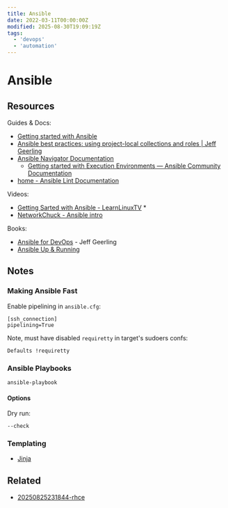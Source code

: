 ```yaml
---
title: Ansible
date: 2022-03-11T00:00:00Z
modified: 2025-08-30T19:09:19Z
tags:
  - 'devops'
  - 'automation'
---
```


# Ansible

## Resources

Guides & Docs:
* [Getting started with Ansible](https://docs.ansible.com/ansible/latest/getting_started/index.html)
* [Ansible best practices: using project-local collections and roles \| Jeff Geerling](https://www.jeffgeerling.com/blog/2020/ansible-best-practices-using-project-local-collections-and-roles)
* [Ansible Navigator Documentation](https://ansible.readthedocs.io/projects/navigator/)
    + [Getting started with Execution Environments — Ansible Community Documentation](https://docs.ansible.com/ansible/devel/getting_started_ee/index.html)
* [home - Ansible Lint Documentation](https://ansible.readthedocs.io/projects/lint/)

Videos:

* [Getting Sarted with Ansible - LearnLinuxTV](https://www.youtube.com/playlist?list=PLT98CRl2KxKEUHie1m24-wkyHpEsa4Y70) \*
* [NetworkChuck - Ansible intro](https://www.youtube.com/watch?v=5hycyr-8EKs)

Books:
* [Ansible for DevOps](https://www.ansiblefordevops.com/) - Jeff Geerling
* [Ansible Up & Running](https://www.oreilly.com/library/view/ansible-up-and/9781098109141/)

## Notes

### Making Ansible Fast

Enable pipelining in `ansible.cfg`:

```
[ssh_connection]
pipelining=True
```

Note, must have disabled `requiretty` in target's sudoers confs:

```
Defaults !requiretty
```

### Ansible Playbooks

`ansible-playbook`

#### Options

Dry run:

```
--check
```

### Templating

* [Jinja](20230324144900-jinja.md)

## Related

* [20250825231844-rhce](20250825231844-rhce.md)
